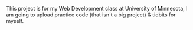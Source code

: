 This project is for my Web Development class at University of Minnesota, I am going to upload practice code (that isn't a big project) & tidbits for myself. 

